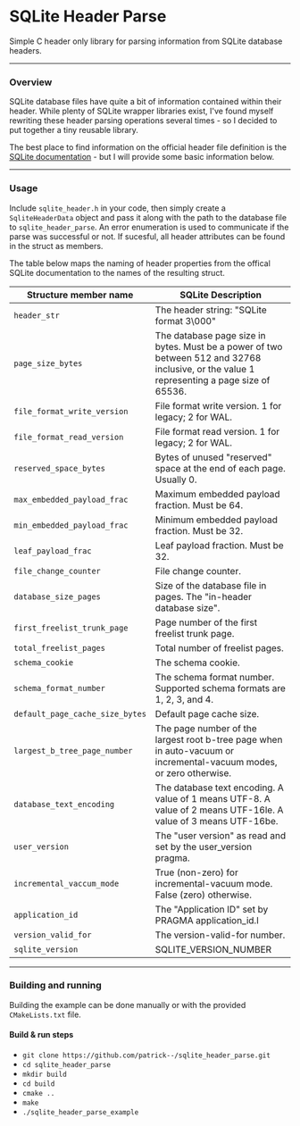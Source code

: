 # SQLite Header Parse
Simple C header only library for parsing information from SQLite database headers.

---
### Overview
SQLite database files have quite a bit of information contained within their header. While plenty of SQLite wrapper libraries exist, I've found myself rewriting these header parsing operations several times - so I decided to put together a tiny reusable library. 

The best place to find information on the official header file definition is the [SQLite documentation](https://www.sqlite.org/fileformat.html) - but I will provide some basic information below.

---

### Usage

Include `sqlite_header.h` in your code, then simply create a `SqliteHeaderData` object and pass it along with the path to the database file to `sqlite_header_parse`. An error enumeration is used to communicate if the parse was successful or not. If sucesful, all header attributes can be found in the struct as members.

The table below maps the naming of header properties from the offical SQLite documentation to the names of the resulting struct. 

| Structure member name | SQLite Description |
| ------------- | ------------- |
| `header_str` | The header string: "SQLite format 3\000"  |
| `page_size_bytes` | The database page size in bytes. Must be a power of two between 512 and 32768 inclusive, or the value 1 representing a page size of 65536. |
| `file_format_write_version` | File format write version. 1 for legacy; 2 for WAL.  |
| `file_format_read_version` | 	File format read version. 1 for legacy; 2 for WAL.  |
| `reserved_space_bytes`  | Bytes of unused "reserved" space at the end of each page. Usually 0. |
| `max_embedded_payload_frac` | 	Maximum embedded payload fraction. Must be 64. |
| `min_embedded_payload_frac` | Minimum embedded payload fraction. Must be 32.  |
| `leaf_payload_frac` | Leaf payload fraction. Must be 32.  |
| `file_change_counter`  | File change counter. |
| `database_size_pages`  | Size of the database file in pages. The "in-header database size". |
| `first_freelist_trunk_page`  | Page number of the first freelist trunk page. |
| `total_freelist_pages` | 	Total number of freelist pages. |
| `schema_cookie`  |	The schema cookie. |
| `schema_format_number`  | The schema format number. Supported schema formats are 1, 2, 3, and 4.|
| `default_page_cache_size_bytes`  | Default page cache size. |
| `largest_b_tree_page_number`  | The page number of the largest root b-tree page when in auto-vacuum or incremental-vacuum modes, or zero otherwise. |
| `database_text_encoding`  | The database text encoding. A value of 1 means UTF-8. A value of 2 means UTF-16le. A value of 3 means UTF-16be. |
| `user_version`  | 	The "user version" as read and set by the user_version pragma. |
| `incremental_vaccum_mode`  | True (non-zero) for incremental-vacuum mode. False (zero) otherwise. |
| `application_id` | The "Application ID" set by PRAGMA application_id.l  |
| `version_valid_for`  | The version-valid-for number. |
| `sqlite_version`  | SQLITE_VERSION_NUMBER |

---
### Building and running

Building the example can be done manually or with the provided `CMakeLists.txt` file. 

#### Build & run steps
* `git clone https://github.com/patrick--/sqlite_header_parse.git`
* `cd sqlite_header_parse`
* `mkdir build`
* `cd build`
* `cmake ..`
* ` make `
* `./sqlite_header_parse_example`
